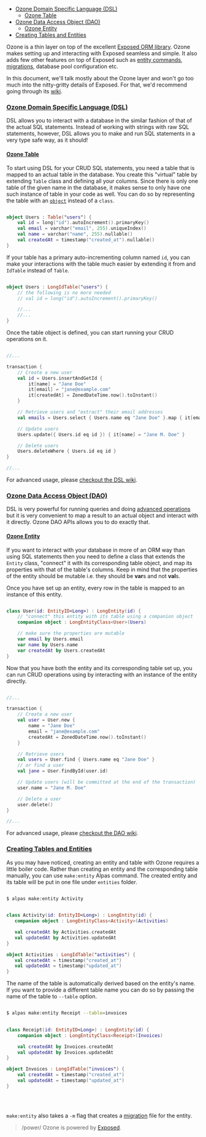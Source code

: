 - [Ozone Domain Specific Language (DSL)](#dsl)
    - [Ozone Table](#ozone-table)
- [Ozone Data Access Object (DAO)](#dao)
    - [Ozone Entity](#ozone-entity)
- [Creating Tables and Entities](#creating-tables-and-entities)
    
Ozone is a thin layer on top of the excellent [Exposed ORM library](https://github.com/JetBrains/Exposed).
Ozone makes setting up and interacting with Exposed seamless and simple. It also adds few other
features on top of Exposed such as [entity commands](#creating-tables-and-entities),
[migrations](/docs/migrations), database pool configuration etc.

In this document, we'll talk mostly about the Ozone layer and won't go too much into the nitty-gritty details
of Exposed. For that, we'd recommend going through its [wiki](https://github.com/JetBrains/Exposed/wiki).

<a name="dsl"></a>
### [Ozone Domain Specific Language (DSL)](#dsl)

DSL allows you to interact with a database in the similar fashion of that of the actual SQL
statements. Instead of working with strings with raw SQL statements, however, DSL allows
you to make and run SQL statements in a very type safe way, as it should!

<a name="ozone-table"></a>
#### [Ozone Table](#ozone-table)

To start using DSL for your CRUD SQL statements, you need a table that is mapped to an actual table in the database.
You create this "virtual" table by extending `Table` class and defining all your columns. Since there is only
one table of the given name in the database, it makes sense to only have one such instance of table in your
code as well. You can do so by representing the table with an [`object`][kotlin-object] instead of a `class`.

<span class="line-numbers" data-start="5" data-file="tables/Users.kt">

```kotlin

object Users : Table("users") {
    val id = long("id").autoIncrement().primaryKey()
    val email = varchar("email", 255).uniqueIndex()
    val name = varchar("name", 255).nullable()
    val createdAt = timestamp("created_at").nullable()
}

```

</span>

If your table has a primary auto-incrementing column named `id`, you can make your interactions
with the table much easier by extending it from and `IdTable` instead of `Table`.

<span class="line-numbers" data-start="5">

```kotlin

object Users : LongIdTable("users") {
    // the following is no more needed
    // val id = long("id").autoIncrement().primaryKey()

    //...
    //...
}

```

</span>

Once the table object is defined, you can start running your CRUD operations on it.

<span class="line-numbers" data-start="7">

```kotlin

//...

transaction {
    // Create a new user
    val id = Users.insertAndGetId {
        it[name] = "Jane Doe"
        it[email] = "jane@example.com"
        it[createdAt] = ZonedDateTime.now().toInstant()
    }

    // Retrieve users and "extract" their email addresses
    val emails = Users.select { Users.name eq "Jane Doe" }.map { it[email] }

    // Update users
    Users.update({ Users.id eq id }) { it[name] = "Jane M. Doe" }

    // Delete users
    Users.deleteWhere { Users.id eq id }
}

//...

```

</span>

For advanced usage, please [checkout the DSL wiki](https://github.com/JetBrains/Exposed/wiki/DSL).

<a name="dao"></a>
### [Ozone Data Access Object (DAO)](#dao)

DSL is very powerful for running queries and doing [advanced operations][dsl-advanced] but it is very convenient to
map a result to an actual object and interact with it directly. Ozone DAO APIs allows you to do exactly that.

<a name="ozone-entity"></a>
#### [Ozone Entity](#ozone-entity)

If you want to interact with your database in more of an ORM way than using SQL statements then you need
to define a class that extends the `Entity` class, "connect" it with its corresponding table object,
and map its properties with that of the table's columns. Keep in mind that the properties of the
entity should be mutable i.e. they should be **var**s and not **val**s.

Once you have set up an entity, every row in the table is mapped to an instance of this entity.

<span class="line-numbers" data-start="12" data-file="entities/User.kt">

```kotlin

class User(id: EntityID<Long>) : LongEntity(id) {
    // "connect" this entity with its table using a companion object
    companion object : LongEntityClass<User>(Users)

    // make sure the properties are mutable
    var email by Users.email
    var name by Users.name
    var createdAt by Users.createdAt
}

```

</span>

Now that you have both the entity and its corresponding table set up, you can run CRUD
operations using by interacting with an instance of the entity directly.

<span class="line-numbers" data-start="7">

```kotlin

//...

transaction {
    // Create a new user
    val user = User.new {
        name = "Jane Doe"
        email = "jane@example.com"
        createdAt = ZonedDateTime.now().toInstant()
    }

    // Retrieve users
    val users = User.find { Users.name eq "Jane Doe" }
    // or find a user
    val jane = User.findById(user.id)

    // Update users (will be committed at the end of the transaction)
    user.name = "Jane M. Doe"

    // Delete a user
    user.delete()
}

//...

```

</span>

For advanced usage, please [checkout the DAO wiki](https://github.com/JetBrains/Exposed/wiki/DAO).

<a name="creating-tables-and-entities"></a>
### [Creating Tables and Entities](#creating-tables-and-entities)

As you may have noticed, creating an entity and table with Ozone requires a little boiler code. Rather than
creating an entity and the corresponding table manually, you can use `make:entity` Alpas command.
The created entity and its table will be put in one file under `entities` folder. 

```bash

$ alpas make:entity Activity

```

<span class="line-numbers" data-start="9" data-file="entities/Activity.kt">

```kotlin
   
class Activity(id: EntityID<Long>) : LongEntity(id) {
   companion object : LongEntityClass<Activity>(Activities)

   val createdAt by Activities.createdAt
   val updatedAt by Activities.updatedAt
}

object Activities : LongIdTable("activities") {
   val createdAt = timestamp("created_at")
   val updatedAt = timestamp("updated_at")
}

```

</span>

The name of the table is automatically derived based on the entity's name. If you want to provide
a different table name you can do so by passing the name of the table to `--table` option.

```bash

$ alpas make:entity Receipt --table=invoices

```

<span class="line-numbers" data-start="9" data-file="entities/Receipt.kt">

```kotlin
   
class Receipt(id: EntityID<Long>) : LongEntity(id) {
    companion object : LongEntityClass<Receipt>(Invoices)

    val createdAt by Invoices.createdAt
    val updatedAt by Invoices.updatedAt
}

object Invoices : LongIdTable("invoices") {
    val createdAt = timestamp("created_at")
    val updatedAt = timestamp("updated_at")
}
   
```

</span>

<br/>

`make:entity` also takes a `-m` flag that creates a [migration](/docs/migrations) file for the entity.

> /power/ <span>Ozone is powered by [Exposed](https://github.com/JetBrains/Exposed).

[kotlin-object]: https://kotlinlang.org/docs/tutorials/kotlin-for-py/objects-and-companion-objects.html#object-declarations
[dsl-advanced]: https://github.com/JetBrains/Exposed/wiki/DSL#where-expression
